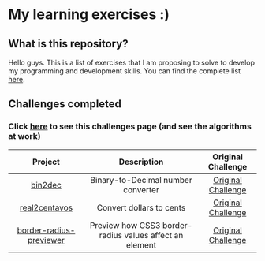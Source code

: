 # My learning exercises :)

## What is this repository?

Hello guys. This is a list of exercises that I am proposing to solve to develop my programming and development skills. You can find the complete list [here](https://github.com/gabrielsanva/app-ideas).

## Challenges completed

### Click [here](https://app-ideas-my-resolutions.vercel.app/) to see this challenges page (and see the algorithms at work)

Project|Description|Original Challenge
:---:|:---:|:---:
[bin2dec](bin2dec)|Binary-to-Decimal number converter|[Original Challenge](https://github.com/gabrielsanva/app-ideas/blob/master/Projects/1-Beginner/Bin2Dec-App.md)
[real2centavos](real2centavos)|Convert dollars to cents|[Original Challenge](https://github.com/gabrielsanva/app-ideas/blob/master/Projects/1-Beginner/Word-Frequency-App.md)
[border-radius-previewer](border-radius-previewer)|Preview how CSS3 border-radius values affect an element|[Original Challenge](https://github.com/gabrielsanva/app-ideas/blob/master/Projects/1-Beginner/Border-Radius-Previewer.md)

